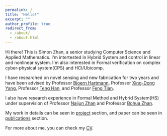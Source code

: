 ```yaml
---
permalink: /
title: "Hello!"
excerpt: ""
author_profile: true
redirect_from: 
  - /about/
  - /about.html
---
```


Hi there! This is Simon Zhan, a senior studying Computer Science and Applied Mathematics. I‘m intertested in Hybrid System and control in linear and nonlinear system. I'm also interested in Formal verification on complex cyber-physical system(CPS) and HCI/Ubicomp. 

I have researched on novel sensing and new fabrication for two years and have been advised by Professor [Bjoern Hartmann](https://people.eecs.berkeley.edu/~bjoern/?_ga=2.188521320.1596352881.1635183757-1933119831.1603184178), Professor [Xing-Dong Yang](https://www.cs.dartmouth.edu/~xingdong/), Professor [Teng Han](http://teng-han.com/), and Professor [Feng Tian](https://lcs.ios.ac.cn/~fengt/).

I also have research experience in Formal Method and Hybrid System(HS) under supervision of Professor [Naijun Zhan](https://lcs.ios.ac.cn/~znj/) and Professor [Bohua Zhan](https://scholar.google.de/citations?user=siArm5kAAAAJ&hl=en).

My work in details can be seen in [project](/portfolio) section, and paper can be seen in [publications](/publications) section. 

For more about me, you can check my [CV](/files/CV_Simon_Zhan.pdf).


